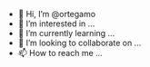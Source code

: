 - 👋 Hi, I’m @ortegamo
- 👀 I’m interested in ...
- 🌱 I’m currently learning ...
- 💞️ I’m looking to collaborate on ...
- 📫 How to reach me ...

<!---
ortegamo/ortegamo is a ✨ special ✨ repository because its `README.md` (this file) appears on your GitHub profile.
You can click the Preview link to take a look at your changes.
--->
